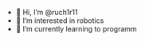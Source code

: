 - 👋 Hi, I’m @ruch1r11
- 👀 I’m interested in robotics
- 🌱 I’m currently learning to programm

<!---
ruch1r11/ruch1r11 is a ✨ special ✨ repository because its `README.md` (this file) appears on your GitHub profile.
You can click the Preview link to take a look at your changes.
--->
